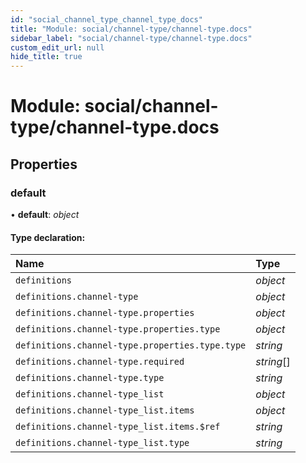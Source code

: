 ```yaml
---
id: "social_channel_type_channel_type_docs"
title: "Module: social/channel-type/channel-type.docs"
sidebar_label: "social/channel-type/channel-type.docs"
custom_edit_url: null
hide_title: true
---
```


# Module: social/channel-type/channel-type.docs

## Properties

### default

• **default**: *object*

#### Type declaration:

| Name | Type |
| :------ | :------ |
| `definitions` | *object* |
| `definitions.channel-type` | *object* |
| `definitions.channel-type.properties` | *object* |
| `definitions.channel-type.properties.type` | *object* |
| `definitions.channel-type.properties.type.type` | *string* |
| `definitions.channel-type.required` | *string*[] |
| `definitions.channel-type.type` | *string* |
| `definitions.channel-type_list` | *object* |
| `definitions.channel-type_list.items` | *object* |
| `definitions.channel-type_list.items.$ref` | *string* |
| `definitions.channel-type_list.type` | *string* |
